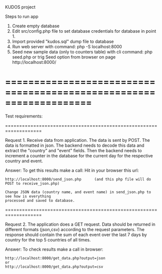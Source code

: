 KUDOS project 

Steps to run app

1. Create empty database
2. Edit src/config.php file to set database credentials for database in point 1.
3. Import provided "kudos.sql" dump file to database
4. Run web server with command: php -S localhost:8000
4. Seed new sample data (only to counters table) with cli command:
	php seed.php 
	or 
	trig Seed option from browser on page http://localhost:8000/
		
===================================================================
===================================================================

Test requirements:

===================================================================

Request 1. Receive data from application. The data is sent by POST. The data is formatted in json.
The backend needs to decode this data and extract the "country" and "event" fields.
Then the backend needs to increment a counter in the database for the current day
for the respective country and event.

Answer:
To get this results make a call:
	Hit in your browser this url: 

	http://localhost:8000/send_json.php      (and this php file will do POST to receive_json.php)

	Change JSON data (country name, and event name) in send_json.php to see how is everything 
	processed and saved to database.

===================================================================

Request 2. The application does a GET request. Data should be returned in different formats (json,csv)
according to the request parameters. The response should contain the sum of each event
over the last 7 days by country for the top 5 countries of all times. 

Answer: 
To check results make a call in browser:

	http://localhost:8000/get_data.php?output=json
	or
	http://localhost:8000/get_data.php?output=csv
